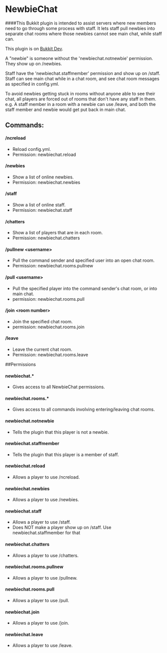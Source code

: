 NewbieChat
==========
####This Bukkit plugin is intended to assist servers where new members need to go through some process with staff. It lets staff pull newbies into separate chat rooms where those newbies cannot see main chat, while staff can.

This plugin is on [Bukkit Dev](http://dev.bukkit.org/bukkit-plugins/newbiechat/pages/main/).

A "newbie" is someone without the 'newbiechat.notnewbie' permission.
They show up on /newbies.

Staff have the 'newbiechat.staffmember' permission and show up on /staff.
Staff can see main chat while in a chat room, and see chat room messages as specified in config.yml.

To avoid newbies getting stuck in rooms without anyone able to see their chat, all players are forced out of rooms that don't have any staff in them.
e.g. A staff member in a room with a newbie can use /leave, and both the staff member and newbie would get put back in main chat.

## Commands:
#### /ncreload
  * Reload config.yml.
  * Permission: newbiechat.reload

#### /newbies
  * Show a list of online newbies.
  * Permission: newbiechat.newbies

#### /staff
  * Show a list of online staff.
  * Permission: newbiechat.staff

#### /chatters
  * Show a list of players that are in each room.
  * Permission: newbiechat.chatters

#### /pullnew &lt;username&gt;
  * Pull the command sender and specified user into an open chat room.
  * Permission: newbiechat.rooms.pullnew

#### /pull &lt;username&gt;
  * Pull the specified player into the command sender's chat room, or into main chat.
  * permission: newbiechat.rooms.pull

#### /join &lt;room number&gt;
  * Join the specified chat room.
  * permission: newbiechat.rooms.join

#### /leave
  * Leave the current chat room.
  * Permission: newbiechat.rooms.leave

##Permissions
#### newbiechat.*
  * Gives access to all NewbieChat permissions.
  
#### newbiechat.rooms.*
  * Gives access to all commands involving entering/leaving chat rooms.
  
#### newbiechat.notnewbie
  * Tells the plugin that this player is not a newbie.
  
#### newbiechat.staffmember
  * Tells the plugin that this player is a member of staff.
  
#### newbiechat.reload
  * Allows a player to use /ncreload.
  
#### newbiechat.newbies
  * Allows a player to use /newbies.
  
#### newbiechat.staff
  * Allows a player to use /staff.
  * Does NOT make a player show up on /staff. Use newbiechat.staffmember for that
  
#### newbiechat.chatters
  * Allows a player to use /chatters.
  
#### newbiechat.rooms.pullnew
  * Allows a player to use /pullnew.
  
#### newbiechat.rooms.pull
  * Allows a player to use /pull.
  
#### newbiechat.join
  * Allows a player to use /join.
  
#### newbiechat.leave
  * Allows a player to use /leave.

